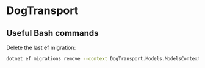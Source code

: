 # DogTransport

## Useful Bash commands

Delete the last ef migration:
```bash
dotnet ef migrations remove --context DogTransport.Models.ModelsContext --verbose
```

